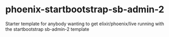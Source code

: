 # phoenix-startbootstrap-sb-admin-2
Starter template for anybody wanting to get elixir/phoenix/live running with the startbootstrap sb-admin-2 template
